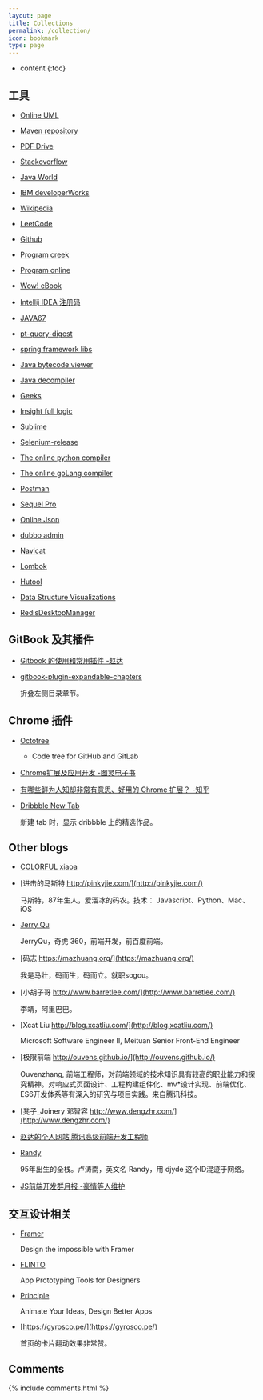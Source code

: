 ```yaml
---
layout: page
title: Collections
permalink: /collection/
icon: bookmark
type: page
---
```


* content
{:toc}

## 工具

* [Online UML](https://www.draw.io/)

* [Maven repository](https://mvnrepository.com/)

* [PDF Drive](https://www.pdfdrive.net/)

* [Stackoverflow](http://stackoverflow.com/)

* [Java World](http://www.javaworld.com/)

* [IBM developerWorks](http://www.ibm.com/developerworks/java/)

* [Wikipedia](http://en.wikipedia.org/wiki/)

* [LeetCode](http://leetcode.com/)

* [Github](https://github.com/)

* [Program creek](https://www.programcreek.com/)

* [Program online](http://www.tutorialspoint.com/codingground.htm)

* [Wow! eBook](http://www.wowebook.com/)

* [Intellij IDEA 注册码](http://idea.lanyus.com/)

* [JAVA67](http://www.java67.com/)

* [pt-query-digest](https://www.percona.com/doc/percona-toolkit/LATEST/pt-query-digest.html)

* [spring framework libs](http://repo.springsource.org/libs-release-local/org/springframework/spring/)

* [Java bytecode viewer](https://github.com/ingokegel/jclasslib/releases)

* [Java decompiler](http://javare.cn/)

* [Geeks](https://www.geeksforgeeks.org/)

* [Insight full logic](http://insightfullogic.com/)

* [Sublime](https://www.sublimetext.com/)

* [Selenium-release](http://selenium-release.storage.googleapis.com/index.html)

* [The online python compiler](https://repl.it/repls/DarkseagreenColorlessRhombus)

* [The online goLang compiler](https://repl.it/repls/IvoryLooseConversions)

* [Postman](https://developers.sap.com/germany/tutorials/api-tools-postman-install.html)

* [Sequel Pro](http://www.sequelpro.com/)

* [Online Json](https://www.json.cn/)

* [dubbo admin](https://github.com/apache/incubator-dubbo-ops)

* [Navicat](http://www.pc6.com/mac/111878.html)

* [Lombok](http://plugins.jetbrains.com/plugin/6317-lombok-plugin)

* [Hutool](https://www.hutool.cn/)

* [Data Structure Visualizations](https://www.cs.usfca.edu/~galles/visualization/Algorithms.html)

* [RedisDesktopManager](https://redisdesktop.com/download)


## GitBook 及其插件

* [Gitbook 的使用和常用插件 -赵达](http://zhaoda.net/2015/11/09/gitbook-plugins/)
* [gitbook-plugin-expandable-chapters](https://plugins.gitbook.com/plugin/expandable-chapters)

    折叠左侧目录章节。

    <!-- ![](http://ww4.sinaimg.cn/large/7011d6cfjw1f08kmplbj1j20gn05l0tk.jpg) -->

## Chrome 插件
- [Octotree](https://chrome.google.com/webstore/detail/octotree/bkhaagjahfmjljalopjnoealnfndnagc)

    - Code tree for GitHub and GitLab

* [Chrome扩展及应用开发 -图灵电子书](http://www.ituring.com.cn/minibook/950)

* [有哪些鲜为人知却非常有意思、好用的 Chrome 扩展？ -知乎](https://www.zhihu.com/question/23228162#answer-28057391)
* [Dribbble New Tab](https://chrome.google.com/webstore/detail/dribbble-new-tab/hmhjbefkpednjogghoibpejdmemkinbn)

    新建 tab 时，显示 dribbble 上的精选作品。

## Other blogs

- [COLORFUL xiaoa](http://www.xiaoa.name/)

* [进击的马斯特 http://pinkyjie.com/](http://pinkyjie.com/)

    马斯特，87年生人，爱溜冰的码农。技术： Javascript、Python、Mac、iOS

* [Jerry Qu](https://imququ.com/)

    JerryQu，奇虎 360，前端开发，前百度前端。

* [码志 https://mazhuang.org/](https://mazhuang.org/)

    我是马壮，码而生，码而立。就职sogou。

* [小胡子哥 http://www.barretlee.com/](http://www.barretlee.com/)

    李靖，阿里巴巴。

* [Xcat Liu http://blog.xcatliu.com/](http://blog.xcatliu.com/)

    Microsoft Software Engineer II, Meituan Senior Front-End Engineer

* [极限前端 http://ouvens.github.io/](http://ouvens.github.io/)

    Ouvenzhang, 前端工程师，对前端领域的技术知识具有较高的职业能力和探究精神。对响应式页面设计、工程构建组件化、mv*设计实现、前端优化、ES6开发体系等有深入的研究与项目实践。来自腾讯科技。

* [凳子_Joinery 邓智容  http://www.dengzhr.com/](http://www.dengzhr.com/)

* [赵达的个人网站 腾讯高级前端开发工程师](http://zhaoda.net/)

* [Randy](http://djyde.github.io/)

    95年出生的全栈。卢涛南，英文名 Randy，用 djyde 这个ID混迹于网络。

* [JS前端开发群月报 -豪情等人维护](http://www.kancloud.cn/jsfront/month/82796)

## 交互设计相关

- [Framer](https://framerjs.com/)

    Design the impossible with Framer

- [FLINTO](https://www.flinto.com/)

    App Prototyping Tools for Designers

- [Principle](http://principleformac.com/)

    Animate Your Ideas, Design Better Apps

- [https://gyrosco.pe/](https://gyrosco.pe/)

    首页的卡片翻动效果非常赞。

## Comments

{% include comments.html %}
